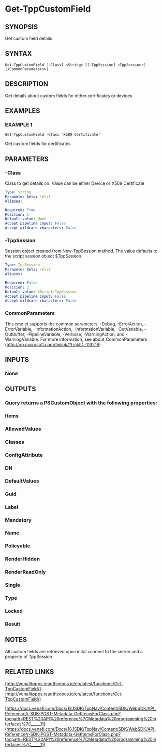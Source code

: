 # Get-TppCustomField

## SYNOPSIS
Get custom field details

## SYNTAX

```
Get-TppCustomField [-Class] <String> [[-TppSession] <TppSession>] [<CommonParameters>]
```

## DESCRIPTION
Get details about custom fields for either certificates or devices

## EXAMPLES

### EXAMPLE 1
```
Get-TppCustomField -Class 'X509 Certificate'
```

Get custom fields for certificates

## PARAMETERS

### -Class
Class to get details on. 
Value can be either Device or X509 Certificate

```yaml
Type: String
Parameter Sets: (All)
Aliases:

Required: True
Position: 1
Default value: None
Accept pipeline input: False
Accept wildcard characters: False
```

### -TppSession
Session object created from New-TppSession method. 
The value defaults to the script session object $TppSession.

```yaml
Type: TppSession
Parameter Sets: (All)
Aliases:

Required: False
Position: 2
Default value: $Script:TppSession
Accept pipeline input: False
Accept wildcard characters: False
```

### CommonParameters
This cmdlet supports the common parameters: -Debug, -ErrorAction, -ErrorVariable, -InformationAction, -InformationVariable, -OutVariable, -OutBuffer, -PipelineVariable, -Verbose, -WarningAction, and -WarningVariable.
For more information, see about_CommonParameters (http://go.microsoft.com/fwlink/?LinkID=113216).

## INPUTS

### None
## OUTPUTS

### Query returns a PSCustomObject with the following properties:
###     Items
###         AllowedValues
###         Classes
###         ConfigAttribute
###         DN
###         DefaultValues
###         Guid
###         Label
###         Mandatory
###         Name
###         Policyable
###         RenderHidden
###         RenderReadOnly
###         Single
###         Type
###     Locked
###     Result
## NOTES
All custom fields are retrieved upon inital connect to the server and a property of TppSession

## RELATED LINKS

[http://venafitppps.readthedocs.io/en/latest/functions/Get-TppCustomField/](http://venafitppps.readthedocs.io/en/latest/functions/Get-TppCustomField/)

[https://docs.venafi.com/Docs/18.1SDK/TopNav/Content/SDK/WebSDK/API_Reference/r-SDK-POST-Metadata-GetItemsForClass.php?tocpath=REST%20API%20reference%7CMetadata%20programming%20interfaces%7C_____11](https://docs.venafi.com/Docs/18.1SDK/TopNav/Content/SDK/WebSDK/API_Reference/r-SDK-POST-Metadata-GetItemsForClass.php?tocpath=REST%20API%20reference%7CMetadata%20programming%20interfaces%7C_____11)

